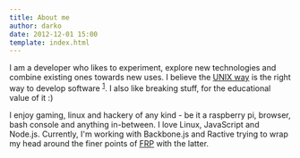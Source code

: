 ```yaml
---
title: About me
author: darko
date: 2012-12-01 15:00
template: index.html
---
```


I am a developer who likes to experiment, explore new technologies and combine existing ones towards new uses. I believe
the [UNIX way](http://www.faqs.org/docs/artu/ch01s06.html) is the right way to develop software <sup>[1](/#unix)</sup>. I also like breaking stuff, for the educational value of it :)

I enjoy gaming, linux and hackery of any kind - be it a raspberry pi, browser, bash console and anything in-between. I love Linux, JavaScript and Node.js. Currently, I'm working with Backbone.js and Ractive trying to wrap my head around the finer points of [FRP](http://en.wikipedia.org/wiki/Functional_reactive_programming) with the latter.
